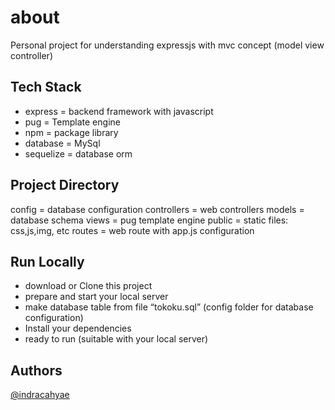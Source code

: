 # about
Personal project for understanding expressjs with mvc concept (model view controller)

## Tech Stack
- express = backend framework with javascript
- pug = Template engine
- npm = package library
- database = MySql
- sequelize = database orm

## Project Directory
  config = database configuration
  controllers = web controllers
  models = database schema
  views = pug template engine
  public = static files: css,js,img, etc
  routes = web route with app.js configuration

## Run Locally
- download or Clone this project
- prepare and start your local server
- make database table from file “tokoku.sql” (config folder for database configuration)
- Install your dependencies
- ready to run (suitable with your local server)

## Authors
[@indracahyae](https://www.github.com/indracahyae)
